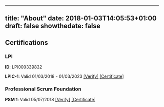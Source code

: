 ---
title: "About"
date: 2018-01-03T14:05:53+01:00
draft: false
showthedate: false
--
<!-- markdownlint-disable MD002 MD022 -->
## Certifications
<!-- markdownlint-enable MD002 MD022 -->

### LPI

**ID**: LPI000339832

**LPIC-1**: Valid 01/03/2018 - 01/03/2023 [[Verify]](https://lpi.org/v/LPI000339832/fu6k5s4ztn)
 [[Certificate]](../pdfs/Tom-Whitwell-LPIC-1.pdf)

### Professional Scrum Foundation

 **PSM 1**: Valid 05/07/2018 [[Verify]](https://www.scrum.org/user/367963)
 [[Certificate]](../pdfs/Tom-Whitwell-PSM-I.pdf)

